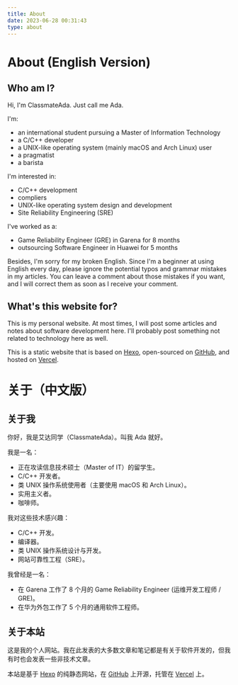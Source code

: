 ```yaml
---
title: About
date: 2023-06-28 00:31:43
type: about
---
```


# About (English Version)

## Who am I?

Hi, I'm ClassmateAda. Just call me Ada.

I'm:

- an international student pursuing a Master of Information Technology
- a C/C++ developer
- a UNIX-like operating system (mainly macOS and Arch Linux) user
- a pragmatist
- a barista

I'm interested in:

- C/C++ development
- compliers
- UNIX-like operating system design and development
- Site Reliability Engineering (SRE)
  
I've worked as a:

- Game Reliability Engineer (GRE) in Garena for 8 months
- outsourcing Software Engineer in Huawei for 5 months

Besides, I'm sorry for my broken English. Since I'm a beginner at using English every day, please ignore the potential typos and grammar mistakes in my articles. You can leave a comment about those mistakes if you want, and I will correct them as soon as I receive your comment.

## What's this website for?

This is my personal website. At most times, I will post some articles and notes about software development here. I'll probably post something not related to technology here as well.

This is a static website that is based on [Hexo](https://hexo.io), open-sourced on [GitHub](https://github.com), and hosted on [Vercel](https://vercel.com).

# 关于（中文版）

## 关于我

你好，我是艾达同学（ClassmateAda）。叫我 Ada 就好。

我是一名：

- 正在攻读信息技术硕士（Master of IT）的留学生。
- C/C++ 开发者。
- 类 UNIX 操作系统使用者（主要使用 macOS 和 Arch Linux）。
- 实用主义者。
- 咖啡师。

我对这些技术感兴趣：

- C/C++ 开发。
- 编译器。
- 类 UNIX 操作系统设计与开发。
- 网站可靠性工程（SRE）。

我曾经是一名：

- 在 Garena 工作了 8 个月的 Game Reliability Engineer (运维开发工程师 / GRE)。
- 在华为外包工作了 5 个月的通用软件工程师。

## 关于本站

这是我的个人网站。我在此发表的大多数文章和笔记都是有关于软件开发的，但我有时也会发表一些非技术文章。

本站是基于 [Hexo](https://hexo.io) 的纯静态网站，在 [GitHub](https://github.com) 上开源，托管在 [Vercel](https://vercel.com) 上。
